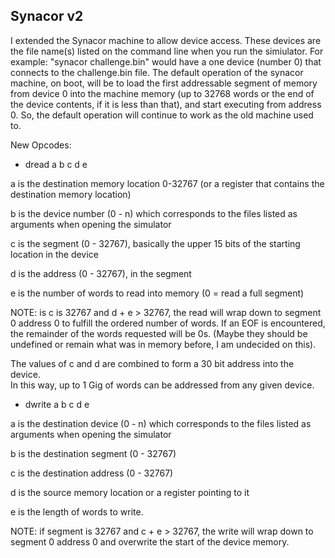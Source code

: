 ## Synacor v2

I extended the Synacor machine to allow device access. These devices
are the file name(s) listed on the command line when you run the
simiulator.  For example: "synacor challenge.bin" would have a one device
(number 0) that connects to the challenge.bin file.  The default operation
of the synacor machine, on boot, will be to load the first addressable
segment of memory from device 0 into the machine memory (up to 32768 words
or the end of the device contents, if it is less than that), and start
executing from address 0.  So, the default operation will continue to work
as the old machine used to.

New Opcodes:

* dread a b c d e

a is the destination memory location 0-32767 (or a register that contains
the destination memory location)

b is the device number (0 - n) which corresponds to the files listed as
arguments when opening the simulator

c is the segment (0 - 32767), basically the upper 15 bits of the starting
location in the device

d is the address (0 - 32767), in the segment

e is the number of words to read into memory (0 = read a full segment)

NOTE: is c is 32767 and d + e > 32767, the read will wrap down to segment 0
address 0 to fulfill the ordered number of words.  If an EOF is encountered,
the remainder of the words requested will be 0s.  (Maybe they should be undefined
or remain what was in memory before, I am undecided on this).

The values of c and d are combined to form a 30 bit address into the device.  
In this way, up to 1 Gig of words can be addressed from any given device.

* dwrite a b c d e

a is the destination device (0 - n) which corresponds to the files listed as
arguments when opening the simulator

b is the destination segment (0 - 32767)

c is the destination address (0 - 32767)

d is the source memory location or a register pointing to it

e is the length of words to write.

NOTE: if segment is 32767 and c + e > 32767, the write will wrap down to segment 0
address 0 and overwrite the start of the device memory.
